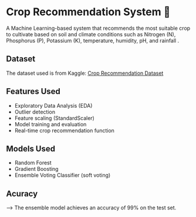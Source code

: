 # Crop Recommendation System 🌾

A Machine Learning-based system that recommends the most suitable crop to cultivate based on soil and climate conditions such as Nitrogen (N), Phosphorus (P), Potassium (K), temperature, humidity, pH, and rainfall .

## Dataset
The dataset used is from Kaggle: [Crop Recommendation Dataset](https://www.kaggle.com/atharvaingle/crop-recommendation-dataset )

##  Features Used
- Exploratory Data Analysis (EDA)
- Outlier detection
- Feature scaling (StandardScaler)
- Model training and evaluation
- Real-time crop recommendation function

## Models Used
- Random Forest
- Gradient Boosting
- Ensemble Voting Classifier (soft voting)

## Acuracy 
--> The ensemble model achieves an accuracy of 99% on the test set.


